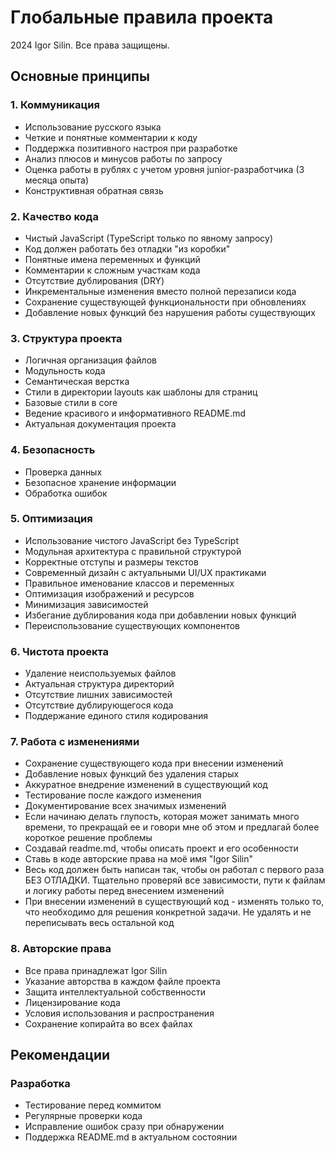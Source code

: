 # Глобальные правила проекта

 2024 Igor Silin. Все права защищены.

## Основные принципы

### 1. Коммуникация
- Использование русского языка
- Четкие и понятные комментарии к коду
- Поддержка позитивного настроя при разработке
- Анализ плюсов и минусов работы по запросу
- Оценка работы в рублях с учетом уровня junior-разработчика (3 месяца опыта)
- Конструктивная обратная связь

### 2. Качество кода
- Чистый JavaScript (TypeScript только по явному запросу)
- Код должен работать без отладки "из коробки"
- Понятные имена переменных и функций
- Комментарии к сложным участкам кода
- Отсутствие дублирования (DRY)
- Инкрементальные изменения вместо полной перезаписи кода
- Сохранение существующей функциональности при обновлениях
- Добавление новых функций без нарушения работы существующих

### 3. Структура проекта
- Логичная организация файлов
- Модульность кода
- Семантическая верстка
- Стили в директории layouts как шаблоны для страниц
- Базовые стили в core
- Ведение красивого и информативного README.md
- Актуальная документация проекта

### 4. Безопасность
- Проверка данных
- Безопасное хранение информации
- Обработка ошибок

### 5. Оптимизация
- Использование чистого JavaScript без TypeScript
- Модульная архитектура с правильной структурой
- Корректные отступы и размеры текстов
- Современный дизайн с актуальными UI/UX практиками
- Правильное именование классов и переменных
- Оптимизация изображений и ресурсов
- Минимизация зависимостей
- Избегание дублирования кода при добавлении новых функций
- Переиспользование существующих компонентов

### 6. Чистота проекта
- Удаление неиспользуемых файлов
- Актуальная структура директорий
- Отсутствие лишних зависимостей
- Отсутствие дублирующегося кода
- Поддержание единого стиля кодирования

### 7. Работа с изменениями
- Сохранение существующего кода при внесении изменений
- Добавление новых функций без удаления старых
- Аккуратное внедрение изменений в существующий код
- Тестирование после каждого изменения
- Документирование всех значимых изменений
- Если начинаю делать глупость, которая может занимать много времени, то прекращай ее и говори мне об этом и предлагай более короткое решение  проблемы
- Создавай readme.md, чтобы описать проект и его особенности
- Ставь в коде авторские права на моё имя "Igor Silin"
- Весь код должен быть написан так, чтобы он работал с первого раза БЕЗ ОТЛАДКИ. Тщательно проверяй все зависимости, пути к файлам и логику работы перед внесением изменений
- При внесении изменений в существующий код - изменять только то, что необходимо для решения конкретной задачи. Не удалять и не переписывать весь остальной код

### 8. Авторские права
- Все права принадлежат Igor Silin
- Указание авторства в каждом файле проекта
- Защита интеллектуальной собственности
- Лицензирование кода
- Условия использования и распространения
- Сохранение копирайта во всех файлах

## Рекомендации

### Разработка
- Тестирование перед коммитом
- Регулярные проверки кода
- Исправление ошибок сразу при обнаружении
- Поддержка README.md в актуальном состоянии
